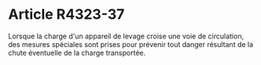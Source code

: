 # Article R4323-37

  
Lorsque la charge d'un appareil de levage croise une voie de circulation, des mesures spéciales sont prises pour prévenir tout danger résultant de la chute éventuelle de la charge transportée.